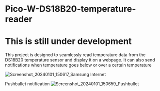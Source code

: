 # Pico-W-DS18B20-temperature-reader
# This is still under development
This project is designed to seamlessly read temperature data from the DS18B20 temperature sensor and display it on a webpage. It can also send notifications when temperature goes below or over a certain temperature


![Screenshot_20240101_150617_Samsung Internet](https://github.com/Ossi05/Pico-W-DS18B20-temperature-reader/assets/77546709/de22372a-1b24-4151-a8f1-b0e47c1e1ae9)

Pushbullet notification
![Screenshot_20240101_150659_Pushbullet](https://github.com/Ossi05/Pico-W-DS18B20-temperature-reader/assets/77546709/6800fa94-4a97-49ee-a472-2bd74a86be72)

